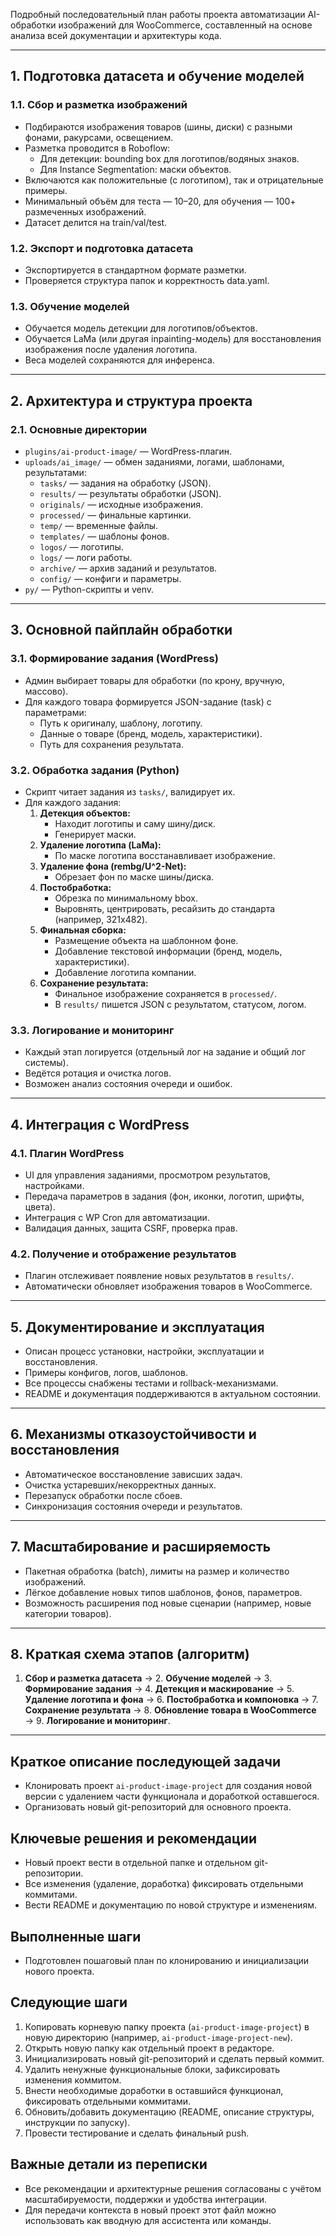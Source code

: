 Подробный последовательный план работы проекта автоматизации AI-обработки изображений для WooCommerce, составленный на основе анализа всей документации и архитектуры кода.

---

## **1. Подготовка датасета и обучение моделей**

### 1.1. Сбор и разметка изображений
- Подбираются изображения товаров (шины, диски) с разными фонами, ракурсами, освещением.
- Разметка проводится в Roboflow:
  - Для детекции: bounding box для логотипов/водяных знаков.
  - Для Instance Segmentation: маски объектов.
- Включаются как положительные (с логотипом), так и отрицательные примеры.
- Минимальный объём для теста — 10–20, для обучения — 100+ размеченных изображений.
- Датасет делится на train/val/test.

### 1.2. Экспорт и подготовка датасета
- Экспортируется в стандартном формате разметки.
- Проверяется структура папок и корректность data.yaml.

### 1.3. Обучение моделей
- Обучается модель детекции для логотипов/объектов.
- Обучается LaMa (или другая inpainting-модель) для восстановления изображения после удаления логотипа.
- Веса моделей сохраняются для инференса.

---

## **2. Архитектура и структура проекта**

### 2.1. Основные директории
- `plugins/ai-product-image/` — WordPress-плагин.
- `uploads/ai_image/` — обмен заданиями, логами, шаблонами, результатами:
  - `tasks/` — задания на обработку (JSON).
  - `results/` — результаты обработки (JSON).
  - `originals/` — исходные изображения.
  - `processed/` — финальные картинки.
  - `temp/` — временные файлы.
  - `templates/` — шаблоны фонов.
  - `logos/` — логотипы.
  - `logs/` — логи работы.
  - `archive/` — архив заданий и результатов.
  - `config/` — конфиги и параметры.
- `py/` — Python-скрипты и venv.

---

## **3. Основной пайплайн обработки**

### 3.1. Формирование задания (WordPress)
- Админ выбирает товары для обработки (по крону, вручную, массово).
- Для каждого товара формируется JSON-задание (task) с параметрами:
  - Путь к оригиналу, шаблону, логотипу.
  - Данные о товаре (бренд, модель, характеристики).
  - Путь для сохранения результата.

### 3.2. Обработка задания (Python)
- Скрипт читает задания из `tasks/`, валидирует их.
- Для каждого задания:
  1. **Детекция объектов:**
     - Находит логотипы и саму шину/диск.
     - Генерирует маски.
  2. **Удаление логотипа (LaMa):**
     - По маске логотипа восстанавливает изображение.
  3. **Удаление фона (rembg/U^2-Net):**
     - Обрезает фон по маске шины/диска.
  4. **Постобработка:**
     - Обрезка по минимальному bbox.
     - Выровнять, центрировать, ресайзить до стандарта (например, 321x482).
  5. **Финальная сборка:**
     - Размещение объекта на шаблонном фоне.
     - Добавление текстовой информации (бренд, модель, характеристики).
     - Добавление логотипа компании.
  6. **Сохранение результата:**
     - Финальное изображение сохраняется в `processed/`.
     - В `results/` пишется JSON с результатом, статусом, логом.

### 3.3. Логирование и мониторинг
- Каждый этап логируется (отдельный лог на задание и общий лог системы).
- Ведётся ротация и очистка логов.
- Возможен анализ состояния очереди и ошибок.

---

## **4. Интеграция с WordPress**

### 4.1. Плагин WordPress
- UI для управления заданиями, просмотром результатов, настройками.
- Передача параметров в задания (фон, иконки, логотип, шрифты, цвета).
- Интеграция с WP Cron для автоматизации.
- Валидация данных, защита CSRF, проверка прав.

### 4.2. Получение и отображение результатов
- Плагин отслеживает появление новых результатов в `results/`.
- Автоматически обновляет изображения товаров в WooCommerce.

---

## **5. Документирование и эксплуатация**

- Описан процесс установки, настройки, эксплуатации и восстановления.
- Примеры конфигов, логов, шаблонов.
- Все процессы снабжены тестами и rollback-механизмами.
- README и документация поддерживаются в актуальном состоянии.

---

## **6. Механизмы отказоустойчивости и восстановления**

- Автоматическое восстановление зависших задач.
- Очистка устаревших/некорректных данных.
- Перезапуск обработки после сбоев.
- Синхронизация состояния очереди и результатов.

---

## **7. Масштабирование и расширяемость**

- Пакетная обработка (batch), лимиты на размер и количество изображений.
- Лёгкое добавление новых типов шаблонов, фонов, параметров.
- Возможность расширения под новые сценарии (например, новые категории товаров).

---

## **8. Краткая схема этапов (алгоритм)**

1. **Сбор и разметка датасета** → 2. **Обучение моделей** → 3. **Формирование задания** → 4. **Детекция и маскирование** → 5. **Удаление логотипа и фона** → 6. **Постобработка и компоновка** → 7. **Сохранение результата** → 8. **Обновление товара в WooCommerce** → 9. **Логирование и мониторинг**.

---

## Краткое описание последующей задачи
- Клонировать проект `ai-product-image-project` для создания новой версии с удалением части функционала и доработкой оставшегося.
- Организовать новый git-репозиторий для основного проекта.

## Ключевые решения и рекомендации
- Новый проект вести в отдельной папке и отдельном git-репозитории.
- Все изменения (удаление, доработка) фиксировать отдельными коммитами.
- Вести README и документацию по новой структуре и изменениям.

## Выполненные шаги
- Подготовлен пошаговый план по клонированию и инициализации нового проекта.

## Следующие шаги
1. Копировать корневую папку проекта (`ai-product-image-project`) в новую директорию (например, `ai-product-image-project-new`).
2. Открыть новую папку как отдельный проект в редакторе.
3. Инициализировать новый git-репозиторий и сделать первый коммит.
4. Удалить ненужные функциональные блоки, зафиксировать изменения коммитом.
5. Внести необходимые доработки в оставшийся функционал, фиксировать отдельными коммитами.
6. Обновить/добавить документацию (README, описание структуры, инструкции по запуску).
7. Провести тестирование и сделать финальный push.

## Важные детали из переписки
- Все рекомендации и архитектурные решения согласованы с учётом масштабируемости, поддержки и удобства интеграции.
- Для передачи контекста в новый проект этот файл можно использовать как вводную для ассистента или команды. 